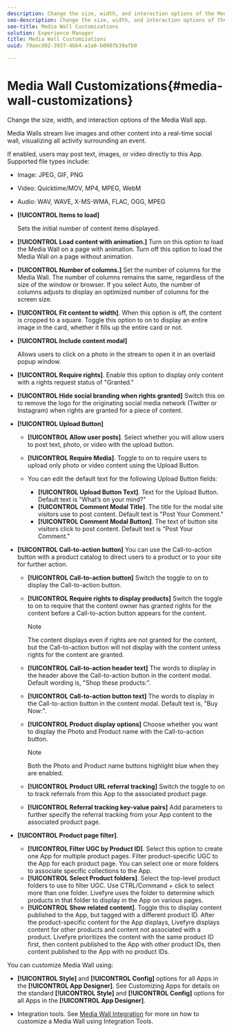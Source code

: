 ```yaml
---
description: Change the size, width, and interaction options of the Media Wall app.
seo-description: Change the size, width, and interaction options of the Media Wall app.
seo-title: Media Wall Customizations
solution: Experience Manager
title: Media Wall Customizations
uuid: 79aecd92-3937-4bb4-a1a6-b090fb39afb0

---
```


# Media Wall Customizations{#media-wall-customizations}

Change the size, width, and interaction options of the Media Wall app.



Media Walls stream live images and other content into a real-time social wall, visualizing all activity surrounding an event.

If enabled, users may post text, images, or video directly to this App. Supported file types include:

* Image: JPEG, GIF, PNG
* Video: Quicktime/MOV, MP4, MPEG, WebM
* Audio: WAV, WAVE, X-MS-WMA, FLAC, OGG, MPEG

* **[!UICONTROL Items to load]**

  Sets the initial number of content items displayed. 

* **[!UICONTROL Load content with animation.]** Turn on this option to load the Media Wall on a page with animation. Turn off this option to load the Media Wall on a page without animation. 
* **[!UICONTROL Number of columns.]** Set the number of columns for the Media Wall. The number of columns remains the same, regardless of the size of the window or browser. If you select Auto, the number of columns adjusts to display an optimized number of columns for the screen size. 
* **[!UICONTROL Fit content to width]**. When this option is off, the content is cropped to a square. Toggle this option to on to display an entire image in the card, whether it fills up the entire card or not. 
* **[!UICONTROL Include content modal]**

  Allows users to click on a photo in the stream to open it in an overlaid popup window. 

* **[!UICONTROL Require rights]**. Enable this option to display only content with a rights request status of "Granted." 
* **[!UICONTROL Hide social branding when rights granted]** Switch this on to remove the logo for the originating social media network (Twitter or Instagram) when rights are granted for a piece of content. 

* **[!UICONTROL Upload Button]**

  * **[!UICONTROL Allow user posts]**. Select whether you will allow users to post text, photo, or video with the upload button. 
  * **[!UICONTROL Require Media]**. Toggle to on to require users to upload only photo or video content using the Upload Button. 
  * You can edit the default text for the following Upload Button fields:

    * **[!UICONTROL Upload Button Text]**. Text for the Upload Button. Default text is "What’s on your mind?" 
    * **[!UICONTROL Comment Modal Title]**. The title for the modal site visitors use to post content. Default text is "Post Your Comment." 
    * **[!UICONTROL Comment Modal Button]**. The text of button site visitors click to post content. Default text is "Post Your Comment."

* **[!UICONTROL Call-to-action button]** You can use the Call-to-action button with a product catalog to direct users to a product or to your site for further action.

  * **[!UICONTROL Call-to-action button]** Switch the toggle to on to display the Call-to-action button. 
  * **[!UICONTROL Require rights to display products]** Switch the toggle to on to require that the content owner has granted rights for the content before a Call-to-action button appears for the content.

    >[!NOTE]
    >
    >The content displays even if rights are not granted for the content, but the Call-to-action button will not display with the content unless rights for the content are granted.

  * **[!UICONTROL Call-to-action header text]** The words to display in the header above the Call-to-action button in the content modal. Default wording is, "Shop these products:". 
  * **[!UICONTROL Call-to-action button text]** The words to display in the Call-to-action button in the content modal. Default text is, "Buy Now:". 
  * **[!UICONTROL Product display options]** Choose whether you want to display the Photo and Product name with the Call-to-action button.

    >[!NOTE]
    >
    >Both the Photo and Product name buttons highlight blue when they are enabled.

  * **[!UICONTROL Product URL referral tracking]** Switch the toggle to on to track referrals from this App to the associated product page. 
  * **[!UICONTROL Referral tracking key-value pairs]** Add parameters to further specify the referral tracking from your App content to the associated product page.

* **[!UICONTROL Product page filter]**.
  * **[!UICONTROL Filter UGC by Product ID]**. Select this option to create one App for multiple product pages. Filter product-specific UGC to the App for each product page. You can select one or more folders to associate specific collections to the App. 
  * **[!UICONTROL Select Product folders]**. Select the top-level product folders to use to filter UGC. Use CTRL/Command + click to select more than one folder. Livefyre uses the folder to determine which products in that folder to display in the App on various pages. 
  * **[!UICONTROL Show related content]**. Toggle this to display content published to the App, but tagged with a different product ID. After the product-specific content for the App displays, Livefyre displays content for other products and content not associated with a product. Livefyre prioritizes the content with the same product ID first, then content published to the App with other product IDs, then content published to the App with no product IDs.

You can customize Media Wall using:

* **[!UICONTROL Style]** and **[!UICONTROL Config]** options for all Apps in the **[!UICONTROL App Designer]**. See Customizing Apps for details on the standard **[!UICONTROL Style]** and **[!UICONTROL Config]** options for all Apps in the **[!UICONTROL App Designer]**. 

* Integration tools. See [Media Wall Integration](/help/implementation/c-app-integrations/c-media-wall-integration.md) for more on how to customize a Media Wall using Integration Tools.

